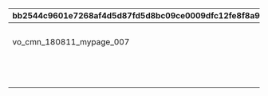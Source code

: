 |bb2544c9601e7268af4d5d87fd5d8bc09ce0009dfc12fe8f8a91bfc2ebf30ffb|be3a393e6e5a973222da307956bef262d634b0d71dabab29fd44cfaf89c0b57c|c5a71d7c30da5859e3257701e909f2af01e1434a904094f857eda638d3c23337|f6b996b84ae3b6e47ad0ad40c404354bcba9699f30cf86e882ca50f468b8ebea|f93dcc53cf1f5163dbd26e2c6bb52af84eba973eb712dbd8858e27b4f31865e2|e477ea70f96380de52355d81363a4c4859c760761670529a297e397736841760|
| --- | --- | --- | --- | --- | --- |
||vo_cmn_180811_mypage_004|vo_cmn_180711_mypage_001|180701|||
|vo_cmn_180811_mypage_007|vo_cmn_180811_mypage_004|vo_cmn_180811_mypage_001|180801|||
||vo_cmn_180911_mypage_004|vo_cmn_180911_mypage_001|180901|||
||vo_cmn_181011_mypage_004|vo_cmn_181011_mypage_001|181001|||
||vo_cmn_181111_mypage_004|vo_cmn_181111_mypage_001|181101|||
